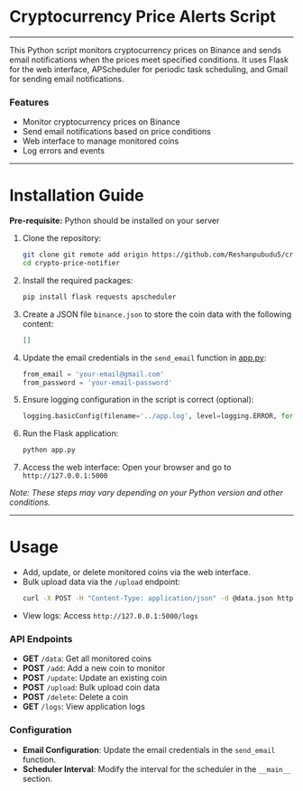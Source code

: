 # Cryptocurrency Price Alerts Script

------------------------
This Python script monitors cryptocurrency prices on Binance and sends email notifications when the prices meet specified conditions.
It uses Flask for the web interface, APScheduler for periodic task scheduling, and Gmail for sending email notifications.

### Features
* Monitor cryptocurrency prices on Binance
* Send email notifications based on price conditions
* Web interface to manage monitored coins
* Log errors and events

-----------------------------

# Installation Guide

**Pre-requisite:** Python should be installed on your server

1. Clone the repository:
    ```bash
    git clone git remote add origin https://github.com/Reshanpubudu5/crypto-price-notifier.git
    cd crypto-price-notifier
    ```

2. Install the required packages:
    ```bash
    pip install flask requests apscheduler
    ```

3. Create a JSON file `binance.json` to store the coin data with the following content:
    ```json
    []
    ```

4. Update the email credentials in the `send_email` function in [app.py](app.py):
    ```python
    from_email = 'your-email@gmail.com'
    from_password = 'your-email-password'
    ```

5. Ensure logging configuration in the script is correct (optional):
    ```python
    logging.basicConfig(filename='../app.log', level=logging.ERROR, format='%(asctime)s %(levelname)s: %(message)s')
    ```

6. Run the Flask application:
    ```bash
    python app.py
    ```

7. Access the web interface: Open your browser and go to `http://127.0.0.1:5000`

*Note: These steps may vary depending on your Python version and other conditions.*

-----------

# Usage

* Add, update, or delete monitored coins via the web interface.
* Bulk upload data via the `/upload` endpoint:
    ```bash
    curl -X POST -H "Content-Type: application/json" -d @data.json http://127.0.0.1:5000/upload
    ```
* View logs: Access `http://127.0.0.1:5000/logs`

### API Endpoints

* **GET** `/data`: Get all monitored coins
* **POST** `/add`: Add a new coin to monitor
* **POST** `/update`: Update an existing coin
* **POST** `/upload`: Bulk upload coin data
* **POST** `/delete`: Delete a coin
* **GET** `/logs`: View application logs

### Configuration

* **Email Configuration**: Update the email credentials in the `send_email` function.
* **Scheduler Interval**: Modify the interval for the scheduler in the `__main__` section.
